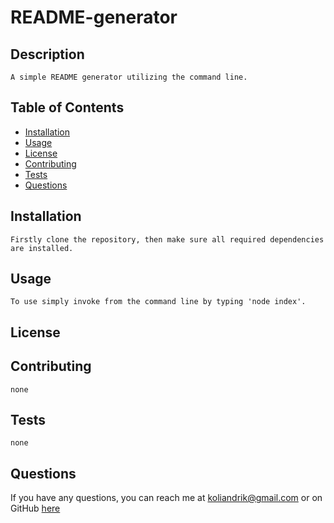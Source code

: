 # README-generator 
  ## Description
    A simple README generator utilizing the command line.
  ## Table of Contents
  - [Installation](#installation)
  - [Usage](#usage)
  - [License](#license)
  - [Contributing](#contributing)
  - [Tests](#tests)
  - [Questions](#questions)
  ## Installation
    Firstly clone the repository, then make sure all required dependencies are installed.
  ## Usage
    To use simply invoke from the command line by typing 'node index'.
  ## License
  
  
  ## Contributing
    none
  ## Tests
    none
  ## Questions
  If you have any questions, you can reach me at [koliandrik@gmail.com](mailto:koliandrik@gmail.com) or on GitHub [here](https://github.com/koliandrik)
